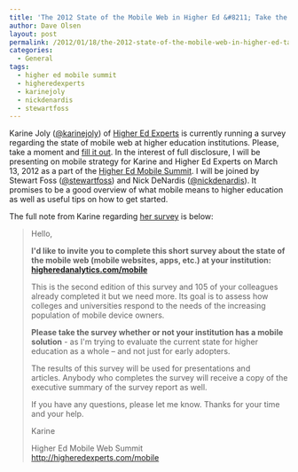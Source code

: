 ```yaml
---
title: 'The 2012 State of the Mobile Web in Higher Ed &#8211; Take the survey, get the results'
author: Dave Olsen
layout: post
permalink: /2012/01/18/the-2012-state-of-the-mobile-web-in-higher-ed-take-the-survey-get-the-results
categories:
  - General
tags:
  - higher ed mobile summit
  - higheredexperts
  - karinejoly
  - nickdenardis
  - stewartfoss
---
```

Karine Joly ([@karinejoly][1]) of [Higher Ed Experts][2] is currently running a survey regarding the state of mobile web at higher education institutions. Please, take a moment and <a href="http://higheredanalytics.com/mobile" target="_blank">fill it out</a>. In the interest of full disclosure, I will be presenting on mobile strategy for Karine and Higher Ed Experts on March 13, 2012 as a part of the <a href="http://higheredexperts.com/edu/webinar/going-mobile/" target="_blank">Higher Ed Mobile Summit</a>. I will be joined by Stewart Foss (<a href="http://twitter.com/stewartfoss/" target="_blank">@stewartfoss</a>) and Nick DeNardis (<a href="http://twitter.com/nickdenardis" target="_blank">@nickdenardis</a>). It promises to be a good overview of what mobile means to higher education as well as useful tips on how to get started.

The full note from Karine regarding <a href="http://higheredanalytics.com/mobile" target="_blank">her survey</a> is below:

> Hello,
> 
> **I'd like to invite you to complete this short survey about the state of the mobile web (mobile websites, apps, etc.) at your institution:**  
> **<a href="http://higheredanalytics.com/mobile" rel="nofollow" target="_blank">higheredanalytics.com/mobile</a>**
> 
> This is the second edition of this survey and 105 of your colleagues already completed it but we need more. Its goal is to assess how colleges and universities respond to the needs of the increasing population of mobile device owners.
> 
> **Please take the survey whether or not your institution has a mobile solution** - as I'm trying to evaluate the current state for higher education as a whole – and not just for early adopters.
> 
> The results of this survey will be used for presentations and articles. Anybody who completes the survey will receive a copy of the executive summary of the survey report as well.
> 
> If you have any questions, please let me know. Thanks for your time and your help.
> 
> Karine
> 
> Higher Ed Mobile Web Summit  
> <a href="http://higheredexperts.com/mobile" rel="nofollow" target="_blank">http://higheredexperts.com/mobile</a>

 [1]: http://twitter.com/karinejoly
 [2]: http://higheredexperts.com